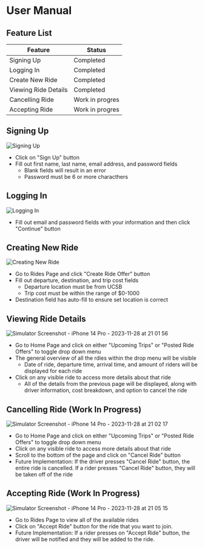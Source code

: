 User Manual
=================

Feature List
---------------


| Feature   | Status           |
|-----------|------------------|
| Signing Up | Completed |
| Logging In | Completed |
| Create New Ride | Completed |
| Viewing Ride Details | Completed |
| Cancelling Ride | Work in progres |
| Accepting Ride | Work in progres |


Signing Up
---------------
![Signing Up](https://github.com/ucsb-cs184-f23/pj-react-02/assets/114529890/826ecab7-c958-49ec-8595-58244bf1d966)
* Click on "Sign Up" button
* Fill out first name, last name, email address, and password fields
  * Blank fields will result in an error
  * Password must be 6 or more characthers

Logging In
---------------
![Logging In](https://github.com/ucsb-cs184-f23/pj-react-02/assets/114529890/46028a7d-07df-4ee2-99ba-c648526935a2)
* Fill out email and password fields with your information and then click "Continue" button 
 
Creating New Ride
---------------
![Creating New Ride](https://github.com/ucsb-cs184-f23/pj-react-02/assets/114529890/26f90e23-a022-4d46-a7a5-1a5978cc6671)

* Go to Rides Page and click "Create Ride Offer" button
* Fill out departure, destination, and trip cost fields
  * Departure location must be from UCSB
  * Trip cost must be within the range of $0-1000
* Destination field has auto-fill to ensure set location is correct

Viewing Ride Details
---------------
![Simulator Screenshot - iPhone 14 Pro - 2023-11-28 at 21 01 56](https://github.com/ucsb-cs184-f23/pj-react-02/assets/114529890/d9264655-98f2-4f4b-8d05-94e374f9c26d)

* Go to Home Page and click on either "Upcoming Trips" or "Posted Ride Offers" to toggle drop down menu
* The general overview of all the rdies within the drop menu will be visible
  * Date of ride, departure time, arrival time, and amount of riders will be displayed for each ride
* Click on any visible ride to access more details about that ride
  * All of the details from the previous page will be displayed, along with driver information, cost breakdown, and option to cancel the ride

Cancelling Ride (Work In Progress)
---------------
![Simulator Screenshot - iPhone 14 Pro - 2023-11-28 at 21 02 17](https://github.com/ucsb-cs184-f23/pj-react-02/assets/114529890/943e6cb4-ca8a-462f-8403-b58f299de16a)

* Go to Home Page and click on either "Upcoming Trips" or "Posted Ride Offers" to toggle drop down menu
* Click on any visible ride to access more details about that ride
* Scroll to the bottom of the page and click on "Cancel Ride" button
* Future Implementation: If the driver presses "Cancel Ride" button, the entire ride is cancelled.
  If a rider presses "Cancel Ride" button, they will be taken off of the ride
  

Accepting Ride (Work In Progress)
---------------
![Simulator Screenshot - iPhone 14 Pro - 2023-11-28 at 21 05 15](https://github.com/ucsb-cs184-f23/pj-react-02/assets/114529890/f3012de2-b06e-4612-88b6-5ea10ee40fde)

* Go to Rides Page to view all of the available rides
* Click on "Accept Ride" button for the ride that you want to join.
* Future Implementation: If a rider presses on "Accept Ride" button, the driver will be notified and they will be added to the ride.
